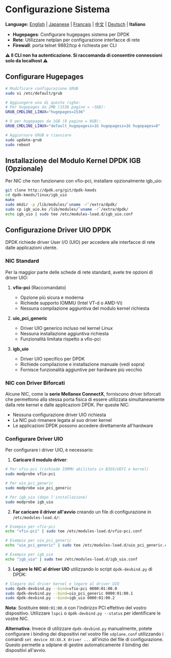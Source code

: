 # Configurazione Sistema

**Language:** [English](../en/system-configuration.md) | [Japanese](../ja/system-configuration.md) | [Français](../fr/system-configuration.md) | [中文](../zh/system-configuration.md) | [Deutsch](../de/system-configuration.md) | **Italiano**

- **Hugepages**: Configurare hugepages sistema per DPDK
- **Rete**: Utilizzare netplan per configurazione interfacce di rete
- **Firewall**: porta telnet 9882/tcp è richiesta per CLI

**⚠️ Il CLI non ha autenticazione. Si raccomanda di consentire connessioni solo da localhost ⚠️**

## Configurare Hugepages
```bash
# Modificare configurazione GRUB
sudo vi /etc/default/grub

# Aggiungere una di queste righe:
# Per hugepages da 2MB (1536 pagine = ~3GB):
GRUB_CMDLINE_LINUX="hugepages=1536"

# O per hugepages da 1GB (8 pagine = 8GB):
GRUB_CMDLINE_LINUX="default_hugepagesz=1G hugepagesz=1G hugepages=8"

# Aggiornare GRUB e riavviare
sudo update-grub
sudo reboot
```

## Installazione del Modulo Kernel DPDK IGB (Opzionale)

Per NIC che non funzionano con vfio-pci, installare opzionalmente igb_uio:

```bash
git clone http://dpdk.org/git/dpdk-kmods
cd dpdk-kmods/linux/igb_uio
make
sudo mkdir -p /lib/modules/`uname -r`/extra/dpdk/
sudo cp igb_uio.ko /lib/modules/`uname -r`/extra/dpdk/
echo igb_uio | sudo tee /etc/modules-load.d/igb_uio.conf
```

## Configurazione Driver UIO DPDK

DPDK richiede driver User I/O (UIO) per accedere alle interfacce di rete dalle applicazioni utente.

### NIC Standard

Per la maggior parte delle schede di rete standard, avete tre opzioni di driver UIO:

1. **vfio-pci** (Raccomandato)
   - Opzione più sicura e moderna
   - Richiede supporto IOMMU (Intel VT-d o AMD-Vi)
   - Nessuna compilazione aggiuntiva del modulo kernel richiesta

2. **uio_pci_generic**
   - Driver UIO generico incluso nel kernel Linux
   - Nessuna installazione aggiuntiva richiesta
   - Funzionalità limitata rispetto a vfio-pci

3. **igb_uio**
   - Driver UIO specifico per DPDK
   - Richiede compilazione e installazione manuale (vedi sopra)
   - Fornisce funzionalità aggiuntive per hardware più vecchio

### NIC con Driver Biforcati

Alcune NIC, come la **serie Mellanox ConnectX**, forniscono driver biforcati che permettono alla stessa porta fisica di essere utilizzata simultaneamente dalla rete kernel e dalle applicazioni DPDK. Per queste NIC:

- Nessuna configurazione driver UIO richiesta
- La NIC può rimanere legata al suo driver kernel
- Le applicazioni DPDK possono accedere direttamente all'hardware

### Configurare Driver UIO

Per configurare i driver UIO, è necessario:

1. **Caricare il modulo driver**:
```bash
# Per vfio-pci (richiede IOMMU abilitato in BIOS/UEFI e kernel)
sudo modprobe vfio-pci

# Per uio_pci_generic
sudo modprobe uio_pci_generic

# Per igb_uio (dopo l'installazione)
sudo modprobe igb_uio
```

2. **Far caricare il driver all'avvio** creando un file di configurazione in `/etc/modules-load.d/`:
```bash
# Esempio per vfio-pci
echo "vfio-pci" | sudo tee /etc/modules-load.d/vfio-pci.conf

# Esempio per uio_pci_generic
echo "uio_pci_generic" | sudo tee /etc/modules-load.d/uio_pci_generic.conf

# Esempio per igb_uio
echo "igb_uio" | sudo tee /etc/modules-load.d/igb_uio.conf
```

3. **Legare le NIC al driver UIO** utilizzando lo script `dpdk-devbind.py` di DPDK:
```bash
# Slegare dal driver kernel e legare al driver UIO
sudo dpdk-devbind.py --bind=vfio-pci 0000:01:00.0
sudo dpdk-devbind.py --bind=uio_pci_generic 0000:01:00.1
sudo dpdk-devbind.py --bind=igb_uio 0000:01:00.2
```

**Nota**: Sostituire `0000:01:00.0` con l'indirizzo PCI effettivo del vostro dispositivo. Utilizzare `lspci` o `dpdk-devbind.py --status` per identificare le vostre NIC.

**Alternativa**: Invece di utilizzare `dpdk-devbind.py` manualmente, potete configurare i binding dei dispositivi nel vostro file `sdplane.conf` utilizzando i comandi `set device XX:XX.X driver ...` all'inizio del file di configurazione. Questo permette a sdplane di gestire automaticamente il binding dei dispositivi all'avvio.